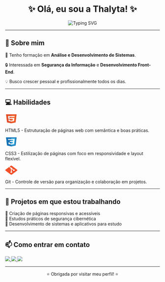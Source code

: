 <h1 align="center">✨ Olá, eu sou a Thalyta! ✨</h1>

<p align="center">
  <img src="https://readme-typing-svg.herokuapp.com?font=Fira+Code&size=22&pause=1000&center=true&vCenter=true&width=440&height=45&lines=Bem-vindo(a)+ao+meu+perfil+👋;Apaixonada+por+tecnologia+💻;Sempre+aprendendo+novas+skills+🚀;" alt="Typing SVG" />
</p>

---

## 🧩 Sobre mim

🌸 Tenho formação em **Análise e Desenvolvimento de Sistemas**.

🔒 Interessada em **Segurança da Informação** e **Desenvolvimento Front-End**. 

💡 Busco crescer pessoal e profissionalmente todos os dias.

---

## 💻 Habilidades


<div style="display: inline_block">
  <img align="center" alt="HTML5" height="30" width="40" src="https://raw.githubusercontent.com/devicons/devicon/master/icons/html5/html5-original.svg">
  <p>HTML5 - Estruturação de páginas web com semântica e boas práticas.</p>

  <img align="center" alt="CSS" height="30" width="40" src="https://raw.githubusercontent.com/devicons/devicon/master/icons/css3/css3-original.svg">
  <p>CSS3 - Estilização de páginas com foco em responsividade e layout flexível.</p>

  <img align="center" alt="Git" height="30" width="40" src="https://raw.githubusercontent.com/devicons/devicon/master/icons/git/git-original.svg">
  <p>Git - Controle de versão para organização e colaboração em projetos.</p>
</div>

---

## 🚀 Projetos em que estou trabalhando

📝 Criação de páginas responsivas e acessíveis  
🔐 Estudos práticos de segurança cibernética  
📱 Desenvolvimento de sistemas e aplicativos para estudo

---

## 📫 Como entrar em contato

<div>
  <a href="https://github.com/thalyta-ferreira" target="_blank">
    <img src="https://img.shields.io/badge/-GitHub-181717?style=for-the-badge&logo=github&logoColor=white" target="_blank">
  </a>
  <a href="https://www.linkedin.com/in/thalyta-nascimento-ferreira-016b51235/" target="_blank">
    <img src="https://img.shields.io/badge/-LinkedIn-0A66C2?style=for-the-badge&logo=linkedin&logoColor=white" target="_blank">
  </a>
  <a href="mailto:contato.thalytaf@gmail.com" target="_blank">
    <img src="https://img.shields.io/badge/-Email-D14836?style=for-the-badge&logo=gmail&logoColor=white" target="_blank">
  </a>
</div>

---

<p align="center">
  ⭐ Obrigada por visitar meu perfil! ⭐
</p>
